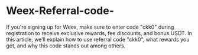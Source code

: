 # Weex-Referral-code-
If you're signing up for Weex, make sure to enter code "ckk0" during registration to receive exclusive rewards, fee discounts, and bonus USDT. In this article, we’ll explain how to use referral code "ckk0", what rewards you get, and why this code stands out among others.
